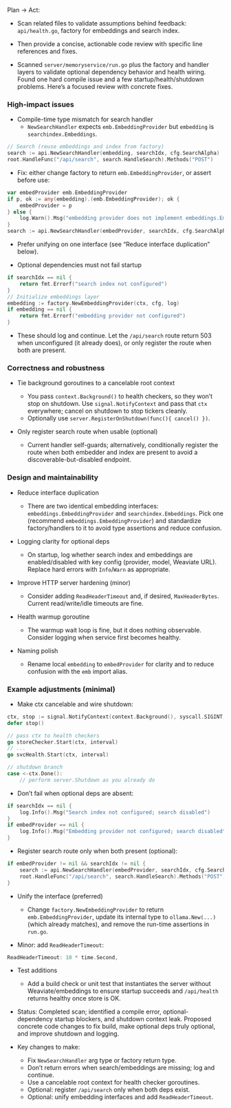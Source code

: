 Plan → Act:
- Scan related files to validate assumptions behind feedback: `api/health.go`, factory for embeddings and search index.
- Then provide a concise, actionable code review with specific line references and fixes.


- Scanned `server/memoryservice/run.go` plus the factory and handler layers to validate optional dependency behavior and health wiring. Found one hard compile issue and a few startup/health/shutdown problems. Here’s a focused review with concrete fixes.

### High-impact issues
- Compile-time type mismatch for search handler
  - `NewSearchHandler` expects `emb.EmbeddingProvider` but `embedding` is `searchindex.Embeddings`.
```136:138:server/memoryservice/run.go
// Search (reuse embeddings and index from factory)
search := api.NewSearchHandler(embedding, searchIdx, cfg.SearchAlpha)
root.HandleFunc("/api/search", search.HandleSearch).Methods("POST")
```
  - Fix: either change factory to return `emb.EmbeddingProvider`, or assert before use:
```go
var embedProvider emb.EmbeddingProvider
if p, ok := any(embedding).(emb.EmbeddingProvider); ok {
    embedProvider = p
} else {
    log.Warn().Msg("embedding provider does not implement embeddings.EmbeddingProvider")
}
search := api.NewSearchHandler(embedProvider, searchIdx, cfg.SearchAlpha)
```
  - Prefer unifying on one interface (see “Reduce interface duplication” below).

- Optional dependencies must not fail startup
```70:77:server/memoryservice/run.go
if searchIdx == nil {
    return fmt.Errorf("search index not configured")
}
// Initialize embeddings layer
embedding := factory.NewEmbeddingProvider(ctx, cfg, log)
if embedding == nil {
    return fmt.Errorf("embedding provider not configured")
}
```
  - These should log and continue. Let the `/api/search` route return 503 when unconfigured (it already does), or only register the route when both are present.

### Correctness and robustness
- Tie background goroutines to a cancelable root context
  - You pass `context.Background()` to health checkers, so they won’t stop on shutdown. Use `signal.NotifyContext` and pass that `ctx` everywhere; cancel on shutdown to stop tickers cleanly.
  - Optionally use `server.RegisterOnShutdown(func(){ cancel() })`.

- Only register search route when usable (optional)
  - Current handler self-guards; alternatively, conditionally register the route when both embedder and index are present to avoid a discoverable-but-disabled endpoint.

### Design and maintainability
- Reduce interface duplication
  - There are two identical embedding interfaces: `embeddings.EmbeddingProvider` and `searchindex.Embeddings`. Pick one (recommend `embeddings.EmbeddingProvider`) and standardize factory/handlers to it to avoid type assertions and reduce confusion.

- Logging clarity for optional deps
  - On startup, log whether search index and embeddings are enabled/disabled with key config (provider, model, Weaviate URL). Replace hard errors with `Info`/`Warn` as appropriate.

- Improve HTTP server hardening (minor)
  - Consider adding `ReadHeaderTimeout` and, if desired, `MaxHeaderBytes`. Current read/write/idle timeouts are fine.

- Health warmup goroutine
  - The warmup wait loop is fine, but it does nothing observable. Consider logging when service first becomes healthy.

- Naming polish
  - Rename local `embedding` to `embedProvider` for clarity and to reduce confusion with the `emb` import alias.

### Example adjustments (minimal)
- Make ctx cancelable and wire shutdown:
```go
ctx, stop := signal.NotifyContext(context.Background(), syscall.SIGINT, syscall.SIGTERM)
defer stop()

// pass ctx to health checkers
go storeChecker.Start(ctx, interval)
// ...
go svcHealth.Start(ctx, interval)

// shutdown branch
case <-ctx.Done():
    // perform server.Shutdown as you already do
```

- Don’t fail when optional deps are absent:
```go
if searchIdx == nil {
    log.Info().Msg("Search index not configured; search disabled")
}
if embedProvider == nil {
    log.Info().Msg("Embedding provider not configured; search disabled")
}
```

- Register search route only when both present (optional):
```go
if embedProvider != nil && searchIdx != nil {
    search := api.NewSearchHandler(embedProvider, searchIdx, cfg.SearchAlpha)
    root.HandleFunc("/api/search", search.HandleSearch).Methods("POST")
}
```

- Unify the interface (preferred)
  - Change `factory.NewEmbeddingProvider` to return `emb.EmbeddingProvider`, update its internal type to `ollama.New(...)` (which already matches), and remove the run-time assertions in `run.go`.

- Minor: add `ReadHeaderTimeout`:
```go
ReadHeaderTimeout: 10 * time.Second,
```

- Test additions
  - Add a build check or unit test that instantiates the server without Weaviate/embeddings to ensure startup succeeds and `/api/health` returns healthy once store is OK.

- Status: Completed scan; identified a compile error, optional-dependency startup blockers, and shutdown context leak. Proposed concrete code changes to fix build, make optional deps truly optional, and improve shutdown and logging.

- Key changes to make:
  - Fix `NewSearchHandler` arg type or factory return type.
  - Don’t return errors when search/embeddings are missing; log and continue.
  - Use a cancelable root context for health checker goroutines.
  - Optional: register `/api/search` only when both deps exist.
  - Optional: unify embedding interfaces and add `ReadHeaderTimeout`.